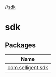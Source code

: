 //[sdk](index.md)

# sdk

## Packages

| Name |
|---|
| [com.selligent.sdk](sdk/com.selligent.sdk/index.md) |
